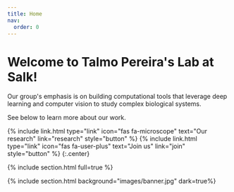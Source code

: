 ```yaml
---
title: Home
nav:
  order: 0
---
```


# Welcome to Talmo Pereira's Lab at Salk!

Our group's emphasis is on building computational tools that leverage deep learning and
computer vision to study complex biological systems.

See below to learn more about our work.

{%
  include link.html
  type="link"
  icon="fas fa-microscope"
  text="Our research"
  link="research"
  style="button"
%}
{%
  include link.html
  type="link"
  icon="fas fa-user-plus"
  text="Join us"
  link="join"
  style="button"
%}
{:.center}

{% include section.html full=true %}

{% include section.html background="images/banner.jpg" dark=true%}

<!-- {% include banner.html image="images/banner.jpg" %} -->

<!-- {% include section.html %}

# Highlights

{% capture text %}
Lorem ipsum dolor sit amet, consectetur adipiscing elit, sed do eiusmod tempor incididunt ut labore et dolore magna aliqua.
Ut enim ad minim veniam, quis nostrud exercitation ullamco laboris nisi ut aliquip ex ea commodo consequat.

[See what we've published &nbsp;→](research)
{:.center}
{% endcapture %}

{%
  include feature.html
  image="images/photo.jpg"
  link="research"
  headline="Our Research"
  text=text
%}

{% capture text %}
Duis aute irure dolor in reprehenderit in voluptate velit esse cillum dolore eu fugiat nulla pariatur.
Excepteur sint occaecat cupidatat non proident, sunt in culpa qui officia deserunt mollit anim id est laborum.

[See our resources &nbsp;→](resources)
{:.center}
{% endcapture %}

{%
  include feature.html
  image="images/photo.jpg"
  link="resources"
  headline="Our Resources"
  text=text
%}

{% capture text %}
Lorem ipsum dolor sit amet, consectetur adipiscing elit, sed do eiusmod tempor incididunt ut labore et dolore magna aliqua.

[Meet our team &nbsp;→](team)
{:.center}
{% endcapture %}

{%
  include feature.html
  image="images/photo.jpg"
  link="team"
  headline="Our Team"
  text=text
%}
 -->